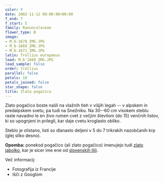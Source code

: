 ```yaml
---
color: Y
date: 2002-11-12 00:00:00+00:00
f_end: 7
f_start: 5
family: Ranunculaceae
flower_type: B
image:
- M_6-1670_IMG.JPG
- M_6-1669_IMG.JPG
- M_6-1671_IMG.JPG
latin: Trollius europaeus
lead: M_6-1669_IMG.JPG
lead_sample: false
order: Trollius
parallel: false
petals: 10
petals_joined: false
star_shape: false
title: Zlata pogačica
---
```

Zlato pogačico boste našli na vlažnih tleh v višjih legah -- v alpskem in predalpskem svetu, pa tudi na Snežniku. Na 30--60 cm visokem steblu raste navadno le en živo rumen cvet z večjim številom (do 15) venčnih listov, ki so upognjeni in prilegli, kar daje cvetu kroglasto obliko.

Steblo je olistano, listi so dlanasto deljeni v 5 do 7 trikrakih nazobčanih krp (glej sliko desno).

**Opomba:** ponekod pogačico (ali zlato pogačico) imenujejo tudi [zlato jabolko](../liliumcarniolicum/), kar je sicer ime ene od [slovenskih lilij](../genus/lilium/).

Več informacij:

-   Fotografija iz Francije
-   Išči z Googlom

